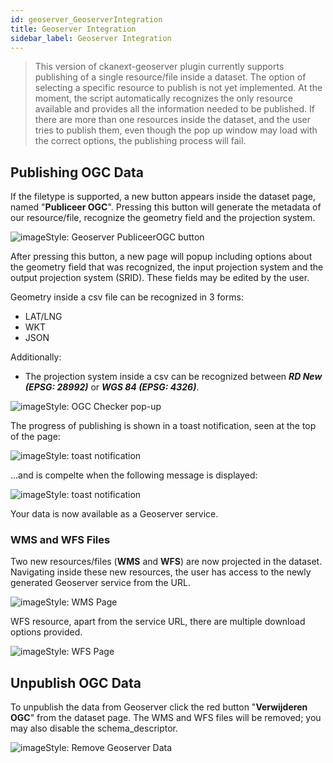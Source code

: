 ```yaml
---
id: geoserver_GeoserverIntegration
title: Geoserver Integration
sidebar_label: Geoserver Integration
---
```

>This version of ckanext-geoserver plugin currently supports publishing of a single resource/file inside a dataset. The option of selecting a specific resource to publish is not yet implemented. At the moment, the script automatically recognizes the only resource available and provides all the information needed to be published. If there are more than one resources inside the dataset, and the user tries to publish them, even though the pop up window may load with the correct options, the publishing process will fail.


## Publishing OGC Data
If the filetype is supported, a new button appears inside the dataset page, named "**Publiceer OGC**". Pressing this button will generate the metadata of our resource/file, recognize the geometry field and the projection system. 

<img class="imageStyle" src="/docs/assets/Dataplatform/GeoServer/dataplatform_GEOSERVER_publiceerButton.png" alt="imageStyle: Geoserver PubliceerOGC button">

After pressing this button, a new page will popup including options about the geometry field that was recognized, the input projection system and the output projection system (SRID). These fields may be edited by the user. 

Geometry inside a csv file can be recognized in 3 forms: 
* LAT/LNG
* WKT
* JSON

Additionally:
* The projection system inside a csv can be recognized between ***RD New (EPSG: 28992)*** or ***WGS 84 (EPSG: 4326)***.

<img class="imageStyle" src="/docs/assets/Dataplatform/GeoServer/dataplatform_GEOSERVER_OGCchecker.png" alt="imageStyle: OGC Checker pop-up">

The progress of publishing is shown in a toast notification, seen at the top of the page:

<img class="imageStyle" src="/docs/assets/Dataplatform/GeoServer/dataplatform_GEOSERVER_toast.png" alt="imageStyle: toast notification">

...and is compelte when the following message is displayed:

<img class="imageStyle" src="/docs/assets/Dataplatform/GeoServer/dataplatform_GEOSERVER_toastComplete.png" alt="imageStyle: toast notification">

Your data is now available as a Geoserver service.

### WMS and WFS Files
Two new resources/files (**WMS** and **WFS**) are now projected in the dataset. Navigating inside these new resources, the user has access to the newly generated Geoserver service from the URL.

<img class="imageStyle" src="/docs/assets/Dataplatform/GeoServer/dataplatform_GEOSERVER_WMS.png" alt="imageStyle: WMS Page">

WFS resource, apart from the service URL, there are multiple download options provided.

<img class="imageStyle" src="/docs/assets/Dataplatform/GeoServer/dataplatform_GEOSERVER_WFS.png" alt="imageStyle: WFS Page">

## Unpublish OGC Data
To unpublish the data from Geoserver click the red button "**Verwijderen OGC**" from the dataset page. The WMS and WFS files will be removed; you may also disable the schema_descriptor.

<img class="imageStyle" src="/docs/assets/Dataplatform/GeoServer/dataplatform_GEOSERVER_Unpublish.png" alt="imageStyle: Remove Geoserver Data">

